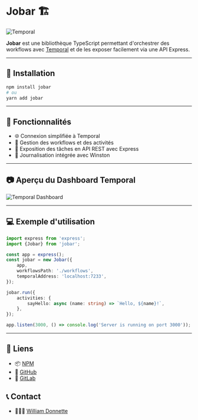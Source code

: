 # Jobar 🏗️

![Temporal](https://temporal.io/images/open-graph/shiny.png)

**Jobar** est une bibliothèque TypeScript permettant d'orchestrer des workflows avec [Temporal](https://temporal.io/) et de les exposer facilement via une API Express.

---

## 🚀 Installation

```sh
npm install jobar
# ou
yarn add jobar
```

---

## 📌 Fonctionnalités

-   🌐 Connexion simplifiée à Temporal
-   🔄 Gestion des workflows et des activités
-   📡 Exposition des tâches en API REST avec Express
-   📝 Journalisation intégrée avec Winston

---

## 📷 Aperçu du Dashboard Temporal

![Temporal Dashboard](https://miro.medium.com/v2/resize:fit:2000/1*piyH9uLZ6ooYCkv6XqBTQA.png)

---

## 💻 Exemple d'utilisation

```typescript
import express from 'express';
import {Jobar} from 'jobar';

const app = express();
const jobar = new Jobar({
	app,
	workflowsPath: './workflows',
	temporalAddress: 'localhost:7233',
});

jobar.run({
	activities: {
		sayHello: async (name: string) => `Hello, ${name}!`,
	},
});

app.listen(3000, () => console.log('Server is running on port 3000'));
```

---

## 🔗 Liens

-   📦 [NPM](https://www.npmjs.com/package/jobar)
-   🐙 [GitHub](https://github.com/william-donnette/jobar)
-   🦊 [GitLab](https://gitlab.com/william-donnette/jobar)

## 📞 Contact

-   👨🏻‍💻 [William Donnette](https://william-donnette.dev/#contact)
